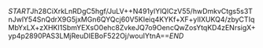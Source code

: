 $START$Jh28CiXrkLnRDgC5hgf/JuLV++N491ylYlQlCzV55/hwDmkvCtgs5s3TnJwlY54SnQdrX9G5jxMGn6QYQcj60V5KIeiq4KYKf+XF+yIIXUKQ4/zbyCTIqMbYxLX+zXHKI1SbmYEXsO0ehc8ZvkeJQ7o9OencQwZosYtqKD4zENrsigX+yp4p2890PAS3LMjReuDIEBoF522Oj/wouIYtnA==$END$
